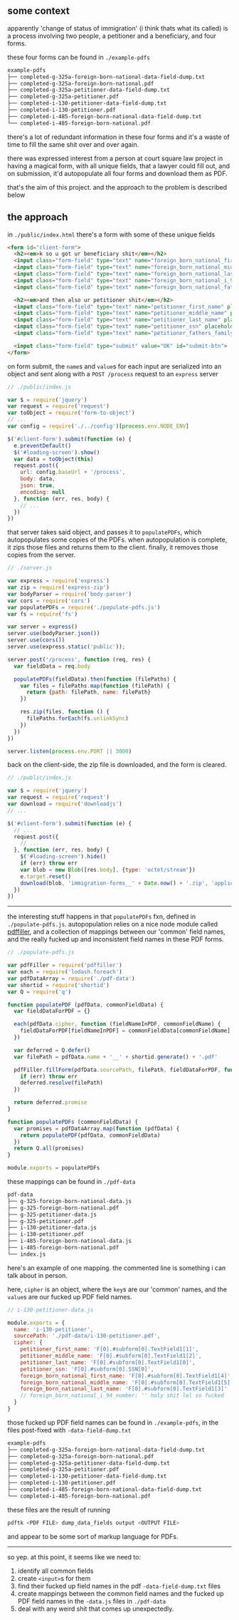 ## some context

apparently 'change of status of immigration' (i think thats what its called) is a process involving two people, a petitioner and a beneficiary, and four forms.

these four forms can be found in `./example-pdfs`

```bash
example-pdfs
├── completed-g-325a-foreign-born-national-data-field-dump.txt
├── completed-g-325a-foreign-born-national.pdf
├── completed-g-325a-petitioner-data-field-dump.txt
├── completed-g-325a-petitioner.pdf
├── completed-i-130-petitioner-data-field-dump.txt
├── completed-i-130-petitioner.pdf
├── completed-i-485-foreign-born-national-data-field-dump.txt
└── completed-i-485-foreign-born-national.pdf
```

there's a lot of redundant information in these four forms and it's a waste of time to fill the same shit over and over again.

there was expressed interest from a person at court square law project in having a magical form, with all unique fields, that a lawyer could fill out, and on submission, it'd autopopulate all four forms and download them as PDF.

that's the aim of this project. and the approach to the problem is described below

## the approach

in `./public/index.html` there's a form with some of these unique fields

```html
<form id="client-form">
  <h2><em>k so u got ur beneficiary shit</em></h2>
  <input class="form-field" type="text" name="foreign_born_national_first_name" placeholder="Given Name (First Name)" />
  <input class="form-field" type="text" name="foreign_born_national_middle_name" placeholder="Middle Name" />
  <input class="form-field" type="text" name="foreign_born_national_last_name" placeholder="Family Name (Last Name)" />
  <input class="form-field" type="text" name="foreign_born_national_i_94_number" placeholder="I-94 Arrival-Departure Record Number" />
  <input class="form-field" type="text" name="foreign_born_national_fathers_family_name" placeholder="Father's Family Name" />

  <h2><em>and then also ur petitioner shit</em></h2>
  <input class="form-field" type="text" name="petitioner_first_name" placeholder="Given Name (First Name)" />
  <input class="form-field" type="text" name="petitioner_middle_name" placeholder="Middle Name" />
  <input class="form-field" type="text" name="petitioner_last_name" placeholder="Family Name (Last Name)" />
  <input class="form-field" type="text" name="petitioner_ssn" placeholder="Social Security Number (if any)" />
  <input class="form-field" type="text" name="petitioner_fathers_family_name" placeholder="Father's Family Name" />

  <input class="form-field" type="submit" value="OK" id="submit-btn">
</form>
```

on form submit, the `name`s and `value`s for each input are serialized into an object and sent along with a `POST /process` request to an `express` server

```js
// ./public/index.js

var $ = require('jquery')
var request = require('request')
var toObject = require('form-to-object')
// ...
var config = require('./../config')[process.env.NODE_ENV]

$('#client-form').submit(function (e) {
  e.preventDefault()
  $('#loading-screen').show()
  var data = toObject(this)
  request.post({
    url: config.baseUrl + '/process',
    body: data,
    json: true,
    encoding: null
  }, function (err, res, body) {
    // ...
  })
})
```

that server takes said object, and passes it to `populatePDFs`, which autopopulates some copies of the PDFs. when autopopulation is complete, it zips those files and returns them to the client. finally, it removes those copies from the server.

```js
// ./server.js

var express = require('express')
var zip = require('express-zip')
var bodyParser = require('body-parser')
var cors = require('cors')
var populatePDFs = require('./populate-pdfs.js')
var fs = require('fs')

var server = express()
server.use(bodyParser.json())
server.use(cors())
server.use(express.static('public'));

server.post('/process', function (req, res) {
  var fieldData = req.body

  populatePDFs(fieldData).then(function (filePaths) {
    var files = filePaths.map(function (filePath) {
      return {path: filePath, name: filePath}
    })

    res.zip(files, function () {
      filePaths.forEach(fs.unlinkSync)
    })
  })
})

server.listen(process.env.PORT || 3000)
```

back on the client-side, the zip file is downloaded, and the form is cleared.

```js
// ./public/index.js

var $ = require('jquery')
var request = require('request')
var download = require('downloadjs')
// ...

$('#client-form').submit(function (e) {
  // ...
  request.post({
    // ...
  }, function (err, res, body) {
    $('#loading-screen').hide()
    if (err) throw err
    var blob = new Blob([res.body], {type: 'octet/stream'})
    e.target.reset()
    download(blob, 'immigration-forms__' + Date.now() + '.zip', 'application/zip')
  })
})
```

---

the interesting stuff happens in that `populatePDFs` fxn, defined in `./populate-pdfs.js`. autopopulation relies on a nice node module called [pdffiller](https://www.npmjs.com/package/pdffiller), and a collection of mappings between our 'common' field names, and the really fucked up and inconsistent field names in these PDF forms.

```js
// ./populate-pdfs.js

var pdfFiller = require('pdffiller')
var each = require('lodash.foreach')
var pdfDataArray = require('./pdf-data')
var shortid = require('shortid')
var Q = require('q')

function populatePDF (pdfData, commonFieldData) {
  var fieldDataForPDF = {}

  each(pdfData.cipher, function (fieldNameInPDF, commonFieldName) {
    fieldDataForPDF[fieldNameInPDF] = commonFieldData[commonFieldName]
  })

  var deferred = Q.defer()
  var filePath = pdfData.name + '__' + shortid.generate() + '.pdf'

  pdfFiller.fillForm(pdfData.sourcePath, filePath, fieldDataForPDF, function (err) {
    if (err) throw err
    deferred.resolve(filePath)
  })

  return deferred.promise
}

function populatePDFs (commonFieldData) {
  var promises = pdfDataArray.map(function (pdfData) {
    return populatePDF(pdfData, commonFieldData)
  })
  return Q.all(promises)
}

module.exports = populatePDFs
```

these mappings can be found in `./pdf-data`

```bash
pdf-data
├── g-325-foreign-born-national-data.js
├── g-325-foreign-born-national.pdf
├── g-325-petitioner-data.js
├── g-325-petitioner.pdf
├── i-130-petitioner-data.js
├── i-130-petitioner.pdf
├── i-485-foreign-born-national-data.js
├── i-485-foreign-born-national.pdf
└── index.js
```

here's an example of one mapping. the commented line is something i can talk about in person.

here, `cipher` is an object, where the `key`s are our 'common' names, and the `value`s are our fucked up PDF field names.

```js
// i-130-petitioner-data.js

module.exports = {
  name: 'i-130-petitioner',
  sourcePath: './pdf-data/i-130-petitioner.pdf',
  cipher: {
    petitioner_first_name: 'F[0].#subform[0].TextField1[1]',
    petitioner_middle_name: 'F[0].#subform[0].TextField1[2]',
    petitioner_last_name: 'F[0].#subform[0].TextField1[0]',
    petitioner_ssn: 'F[0].#subform[0].SSN[0]',
    foreign_born_national_first_name: 'F[0].#subform[0].TextField1[4]',
    foreign_born_national_middle_name: 'F[0].#subform[0].TextField1[5]',
    foreign_born_national_last_name: 'F[0].#subform[0].TextField1[3]'
    // foreign_born_national_i_94_number: '' holy shit lol so fucked
  }
}
```

those fucked up PDF field names can be found in `./example-pdfs`, in the files post-fixed with `-data-field-dump.txt`

```bash
example-pdfs
├── completed-g-325a-foreign-born-national-data-field-dump.txt
├── completed-g-325a-foreign-born-national.pdf
├── completed-g-325a-petitioner-data-field-dump.txt
├── completed-g-325a-petitioner.pdf
├── completed-i-130-petitioner-data-field-dump.txt
├── completed-i-130-petitioner.pdf
├── completed-i-485-foreign-born-national-data-field-dump.txt
└── completed-i-485-foreign-born-national.pdf
```

these files are the result of running

```bash
pdftk <PDF FILE> dump_data_fields output <OUTPUT FILE>
```

and appear to be some sort of markup language for PDFs.

---

so yep. at this point, it seems like we need to:

1. identify all common fields
2. create `<input>`s for them
3. find their fucked up field names in the pdf `-data-field-dump.txt` files
4. create mappings between the common field names and the fucked up PDF field names in the `-data.js` files in `./pdf-data`
5. deal with any weird shit that comes up unexpectedly.
